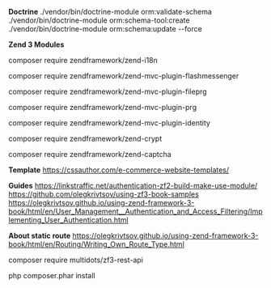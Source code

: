 **Doctrine**
./vendor/bin/doctrine-module orm:validate-schema
./vendor/bin/doctrine-module orm:schema-tool:create
./vendor/bin/doctrine-module orm:schema:update --force

**Zend 3 Modules**

composer require zendframework/zend-i18n

composer require zendframework/zend-mvc-plugin-flashmessenger

composer require zendframework/zend-mvc-plugin-fileprg

composer require zendframework/zend-mvc-plugin-prg

composer require zendframework/zend-mvc-plugin-identity

composer require zendframework/zend-crypt

composer require zendframework/zend-captcha

**Template**
https://cssauthor.com/e-commerce-website-templates/

**Guides**
https://linkstraffic.net/authentication-zf2-build-make-use-module/
https://github.com/olegkrivtsov/using-zf3-book-samples
https://olegkrivtsov.github.io/using-zend-framework-3-book/html/en/User_Management__Authentication_and_Access_Filtering/Implementing_User_Authentication.html

**About static route**
https://olegkrivtsov.github.io/using-zend-framework-3-book/html/en/Routing/Writing_Own_Route_Type.html

composer require multidots/zf3-rest-api

php composer.phar install
